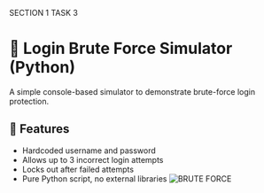SECTION 1 TASK 3 
# 🔐 Login Brute Force Simulator (Python)

A simple console-based simulator to demonstrate brute-force login protection.

## 🚀 Features

- Hardcoded username and password
- Allows up to 3 incorrect login attempts
- Locks out after failed attempts
- Pure Python script, no external libraries
![BRUTE FORCE](IMAGE)

